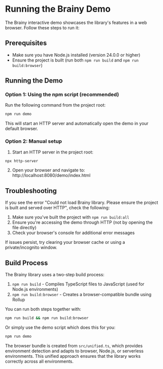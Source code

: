 # Running the Brainy Demo

The Brainy interactive demo showcases the library's features in a web browser. Follow these steps to run it:

## Prerequisites

- Make sure you have Node.js installed (version 24.0.0 or higher)
- Ensure the project is built (run both `npm run build` and `npm run build:browser`)

## Running the Demo

### Option 1: Using the npm script (recommended)

Run the following command from the project root:

```bash
npm run demo
```

This will start an HTTP server and automatically open the demo in your default browser.

### Option 2: Manual setup

1. Start an HTTP server in the project root:

```bash
npx http-server
```

2. Open your browser and navigate to:
   http://localhost:8080/demo/index.html

## Troubleshooting

If you see the error "Could not load Brainy library. Please ensure the project is built and served over HTTP", check the
following:

1. Make sure you've built the project with `npm run build:all`
2. Ensure you're accessing the demo through HTTP (not by opening the file directly)
3. Check your browser's console for additional error messages

If issues persist, try clearing your browser cache or using a private/incognito window.

## Build Process

The Brainy library uses a two-step build process:

1. `npm run build` - Compiles TypeScript files to JavaScript (used for Node.js environments)
2. `npm run build:browser` - Creates a browser-compatible bundle using Rollup

You can run both steps together with:

```bash
npm run build && npm run build:browser
```

Or simply use the demo script which does this for you:

```bash
npm run demo
```

The browser bundle is created from `src/unified.ts`, which provides environment detection and adapts to browser,
Node.js, or serverless environments. This unified approach ensures that the library works correctly across all
environments.
